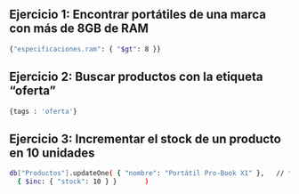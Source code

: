 ## Ejercicio 1: Encontrar portátiles de una marca con más de 8GB de RAM

```bash
{"especificaciones.ram": { "$gt": 8 }}
```

## Ejercicio 2: Buscar productos con la etiqueta “oferta”

```bash
{tags : 'oferta'}		
```

## Ejercicio 3: Incrementar el stock de un producto en 10 unidades

```bash
db["Productos"].updateOne( { "nombre": "Portátil Pro-Book X1" },   // filtro para encontrar el producto
  { $inc: { "stock": 10 } }       )
```
